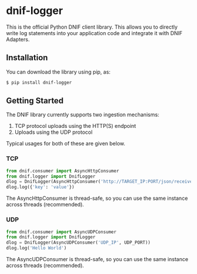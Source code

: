 # dnif-logger
This is the official Python DNIF client library. This allows you to directly write log statements into your application code and integrate it with DNIF Adapters.

## Installation
You can download the library using pip, as:
```sh
$ pip install dnif-logger
```

## Getting Started
The DNIF library currently supports two ingestion mechanisms:
1. TCP protocol uploads using the HTTP(S) endpoint
2. Uploads using the UDP protocol

Typical usages for both of these are given below.

### TCP
```python
from dnif.consumer import AsyncHttpConsumer
from dnif.logger import DnifLogger
dlog = DnifLogger(AsyncHttpConsumer('http://TARGET_IP:PORT/json/receive'))
dlog.log({'key': 'value'})
```
The AsyncHttpConsumer is thread-safe, so you can use the same instance
across threads (recommended).

### UDP
```python
from dnif.consumer import AsyncUDPConsumer
from dnif.logger import DnifLogger
dlog = DnifLogger(AsyncUDPConsumer('UDP_IP', UDP_PORT))
dlog.log('Hello World')
```
The AsyncUDPConsumer is thread-safe, so you can use the same instance
across threads (recommended).
